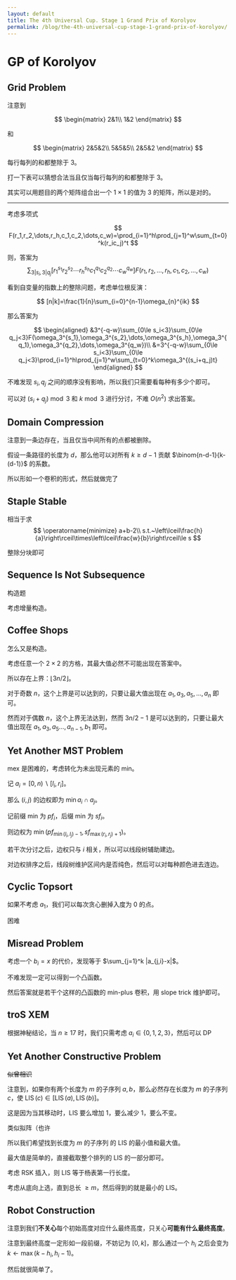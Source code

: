 ```yaml
---
layout: default
title: The 4th Universal Cup. Stage 1 Grand Prix of Korolyov
permalink: /blog/the-4th-universal-cup-stage-1-grand-prix-of-korolyov/
---
```


# GP of Korolyov

## Grid Problem

注意到

$$
\begin{matrix}
    2&1\\
    1&2
\end{matrix}
$$

和

$$
\begin{matrix}
    2&5&2\\
    5&5&5\\
    2&5&2
\end{matrix}
$$

每行每列的和都整除于 $3$。

打一下表可以猜想合法当且仅当每行每列的和都整除于 $3$。

其实可以用题目的两个矩阵组合出一个 $1\times 1$ 的值为 $3$ 的矩阵，所以是对的。

---

考虑多项式

$$
F(r_1,r_2,\dots,r_h,c_1,c_2,\dots,c_w)=\prod_{i=1}^h\prod_{j=1}^w\sum_{t=0}^k(r_ic_j)^t
$$

则，答案为
$$
\sum_{3|s_i,3|q_j}[r_1^{s_1}r_2^{s_2}\cdots r_h^{s_h}c_1^{q_1}c_2^{q_2}\cdots c_{w}^{q_w}]F(r_1,r_2,\dots,r_h,c_1,c_2,\dots,c_w)
$$

看到自变量的指数上的整除问题，考虑单位根反演：

$$
[n|k]=\frac{1}{n}\sum_{i=0}^{n-1}\omega_{n}^{ik}
$$

那么答案为

$$
\begin{aligned}
&3^{-q-w}\sum_{0\le s_i<3}\sum_{0\le q_j<3}F(\omega_3^{s_1},\omega_3^{s_2},\dots,\omega_3^{s_h},\omega_3^{q_1},\omega_3^{q_2},\dots,\omega_3^{q_w})\\
&=3^{-q-w}\sum_{0\le s_i<3}\sum_{0\le q_j<3}\prod_{i=1}^h\prod_{j=1}^w\sum_{t=0}^k\omega_3^{(s_i+q_j)t}
\end{aligned}
$$

不难发现 $s_i,q_j$ 之间的顺序没有影响，所以我们只需要看每种有多少个即可。

可以对 $(s_i+q_j)\bmod 3$ 和 $k\bmod 3$ 进行分讨，不难 $O(n^2)$ 求出答案。

## Domain Compression

注意到一条边存在，当且仅当中间所有的点都被删除。

假设一条路径的长度为 $d$，那么他可以对所有 $k\ge d-1$ 贡献 $\binom{n-d-1}{k-(d-1)}$ 的系数。

所以形如一个卷积的形式，然后就做完了

## Staple Stable

相当于求
$$
\operatorname{minimize} a+b-2\\
s.t.~\left\lceil\frac{h}{a}\right\rceil\times\left\lceil\frac{w}{b}\right\rceil\le s
$$

整除分块即可

## Sequence Is Not Subsequence

构造题

考虑增量构造。

## Coffee Shops

怎么又是构造。

考虑任意一个 $2\times 2$ 的方格，其最大值必然不可能出现在答案中。

所以存在上界：$\lfloor 3n/2\rfloor$。

对于奇数 $n$，这个上界是可以达到的，只要让最大值出现在 $a_1,a_3,a_5,\dots,a_n$ 即可。

然而对于偶数 $n$，这个上界无法达到，然而 $3n/2-1$ 是可以达到的，只要让最大值出现在 $a_1,a_3,a_5\dots,a_{n-1},b_1$ 即可。

## Yet Another MST Problem

mex 是困难的，考虑转化为未出现元素的 min。

记 $a_i=[0,n)\backslash [l_i,r_i]$。

那么 $(i,j)$ 的边权即为 $\min a_i\cap a_j$。

记前缀 min 为 $pf_i$，后缀 min 为 $sf_i$。

则边权为 $\min(pf_{\min(l_i,l_j)-1},sf_{\max(r_i,r_j)+1})$。

若干次分讨之后，边权只与 $i$ 相关，所以可以线段树辅助建边。

对边权排序之后，线段树维护区间内是否纯色，然后可以对每种颜色进去连边。

## Cyclic Topsort

如果不考虑 $a_1$，我们可以每次贪心删掉入度为 $0$ 的点。

困难

## Misread Problem

考虑一个 $b_i=x$ 的代价，发现等于 $\sum_{j=1}^k |a_{j,i}-x|$。

不难发现一定可以得到一个凸函数。

然后答案就是若干个这样的凸函数的 min-plus 卷积，用 slope trick 维护即可。

## troS XEM

根据神秘结论，当 $n\ge 17$ 时，我们只需考虑 $a_i\in \{0,1,2,3\}$，然后可以 DP

## Yet Another Constructive Problem

~~似曾相识~~

注意到，如果你有两个长度为 $m$ 的子序列 $a,b$，那么必然存在长度为 $m$ 的子序列 $c$，使 $\operatorname{LIS}(c)\in [\operatorname{LIS}(a),\operatorname{LIS}(b)]$。

这是因为当其移动时，LIS 要么增加 $1$，要么减少 $1$，要么不变。

类似拟阵（也许

所以我们希望找到长度为 $m$ 的子序列 的 LIS 的最小值和最大值。

最大值是简单的，直接截取整个排列的 LIS 的一部分即可。

考虑 RSK 插入，则 LIS 等于杨表第一行长度。

考虑从底向上选，直到总长 $\ge m$，然后得到的就是最小的 LIS。

## Robot Construction

注意到我们**不关心**每个初始高度对应什么最终高度，只关心**可能有什么最终高度**。

注意到最终高度一定形如一段前缀，不妨记为 $[0,k]$，那么通过一个 $h_i$ 之后会变为 $k\gets \max(k-h_i,h_i-1)$。

然后就很简单了。
